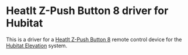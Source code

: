 # HeatIt Z-Push Button 8 driver for Hubitat

This is a driver for a [HeatIt Z-Push Button 8](https://products.z-wavealliance.org/products/3595) remote control device for the [Hubitat Elevation](https://hubitat.com) system.